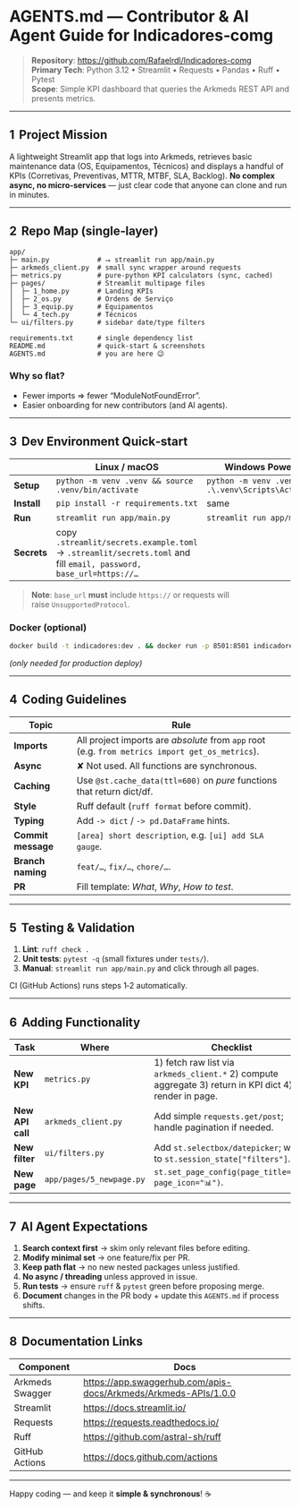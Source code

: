 # AGENTS.md — Contributor & AI Agent Guide for **Indicadores‑comg**

> **Repository**: <https://github.com/Rafaelrdl/Indicadores-comg>  
> **Primary Tech**: Python 3.12 • Streamlit • Requests • Pandas • Ruff • Pytest  
> **Scope**: Simple KPI dashboard that queries the Arkmeds REST API and presents metrics.

---

## 1  Project Mission

A lightweight Streamlit app that logs into Arkmeds, retrieves basic maintenance data (OS, Equipamentos, Técnicos) and displays a handful of KPIs (Corretivas, Preventivas, MTTR, MTBF, SLA, Backlog). **No complex async, no micro‑services** — just clear code that anyone can clone and run in minutes.

---

## 2  Repo Map (single‑layer)

```
app/
├─ main.py            # ⭢ streamlit run app/main.py
├─ arkmeds_client.py  # small sync wrapper around requests
├─ metrics.py         # pure‑python KPI calculators (sync, cached)
├─ pages/             # Streamlit multipage files
│  ├─ 1_home.py       # Landing KPIs
│  ├─ 2_os.py         # Ordens de Serviço
│  ├─ 3_equip.py      # Equipamentos
│  └─ 4_tech.py       # Técnicos
└─ ui/filters.py      # sidebar date/type filters

requirements.txt      # single dependency list
README.md             # quick‑start & screenshots
AGENTS.md             # you are here 😉
```

### Why so flat?
* Fewer imports ⇒ fewer “ModuleNotFoundError”.
* Easier onboarding for new contributors (and AI agents).

---

## 3  Dev Environment Quick‑start

|            | Linux / macOS                           | Windows PowerShell                        |
|------------|-----------------------------------------|-------------------------------------------|
| **Setup**  | `python -m venv .venv && source .venv/bin/activate` | `python -m venv .venv ; .\.venv\Scripts\Activate.ps1` |
| **Install**| `pip install -r requirements.txt`        | same                                      |
| **Run**    | `streamlit run app/main.py`             | `streamlit run app/main.py`               |
| **Secrets**| copy `.streamlit/secrets.example.toml` → `.streamlit/secrets.toml` and fill `email, password, base_url=https://…` |

> **Note**: `base_url` **must** include `https://` or requests will raise `UnsupportedProtocol`.

### Docker (optional)
```bash
docker build -t indicadores:dev . && docker run -p 8501:8501 indicadores:dev
```
_(only needed for production deploy)_

---

## 4  Coding Guidelines

| Topic                     | Rule |
|---------------------------|------|
| **Imports**               | All project imports are *absolute* from `app` root (e.g. `from metrics import get_os_metrics`). |
| **Async**                 | ✘ Not used. All functions are synchronous. |
| **Caching**               | Use `@st.cache_data(ttl=600)` on *pure* functions that return dict/df. |
| **Style**                 | Ruff default (`ruff format` before commit). |
| **Typing**                | Add `-> dict` / `-> pd.DataFrame` hints. |
| **Commit message**        | `[area] short description`, e.g. `[ui] add SLA gauge`. |
| **Branch naming**         | `feat/…`, `fix/…`, `chore/…`. |
| **PR**                    | Fill template: _What_, _Why_, _How to test_. |

---

## 5  Testing & Validation

1. **Lint**: `ruff check .`  
2. **Unit tests**: `pytest -q` (small fixtures under `tests/`).  
3. **Manual**: `streamlit run app/main.py` and click through all pages.

CI (GitHub Actions) runs steps 1‑2 automatically.

---

## 6  Adding Functionality

| Task | Where | Checklist |
|------|-------|-----------|
| **New KPI** | `metrics.py` | 1) fetch raw list via `arkmeds_client.*` 2) compute aggregate 3) return in KPI dict 4) render in page. |
| **New API call** | `arkmeds_client.py` | Add simple `requests.get/post`; handle pagination if needed. |
| **New filter** | `ui/filters.py` | Add `st.selectbox/datepicker`; write to `st.session_state["filters"]`. |
| **New page** | `app/pages/5_newpage.py` | `st.set_page_config(page_title="…", page_icon="📊")`. |

---

## 7  AI Agent Expectations

1. **Search context first** → skim only relevant files before editing.  
2. **Modify minimal set** → one feature/fix per PR.  
3. **Keep path flat** → no new nested packages unless justified.  
4. **No async / threading** unless approved in issue.  
5. **Run tests** → ensure `ruff` & `pytest` green before proposing merge.  
6. **Document** changes in the PR body + update this `AGENTS.md` if process shifts.

---

## 8  Documentation Links

| Component          | Docs |
|--------------------|------|
| Arkmeds Swagger    | <https://app.swaggerhub.com/apis-docs/Arkmeds/Arkmeds-APIs/1.0.0> |
| Streamlit          | <https://docs.streamlit.io/> |
| Requests           | <https://requests.readthedocs.io/> |
| Ruff               | <https://github.com/astral-sh/ruff> |
| GitHub Actions     | <https://docs.github.com/actions> |

---

Happy coding ― and keep it **simple & synchronous**! ☕
